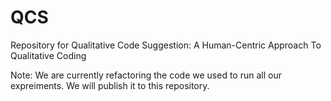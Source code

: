 # QCS
Repository for Qualitative Code Suggestion: A Human-Centric Approach To Qualitative Coding

Note: We are currently refactoring the code we used to run all our expreiments. We will publish it to this repository.
